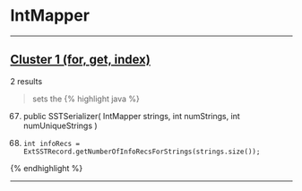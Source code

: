 # IntMapper

***

## [Cluster 1 (for, get, index)](./1)
2 results
> sets the 
{% highlight java %}
67. public SSTSerializer( IntMapper strings, int numStrings, int numUniqueStrings )
72.     int infoRecs = ExtSSTRecord.getNumberOfInfoRecsForStrings(strings.size());
{% endhighlight %}

***

